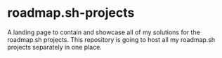 # roadmap.sh-projects
A landing page to contain and showcase all of my solutions for the roadmap.sh projects.
This repository is going to host all my roadmap.sh projects separately in one place.

